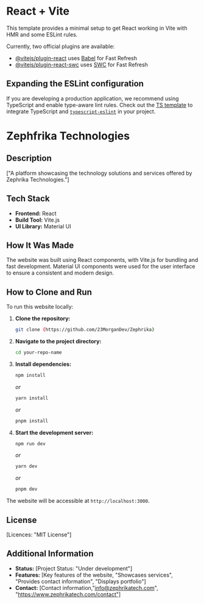 # React + Vite

This template provides a minimal setup to get React working in Vite with HMR and some ESLint rules.

Currently, two official plugins are available:

- [@vitejs/plugin-react](https://github.com/vitejs/vite-plugin-react/blob/main/packages/plugin-react/README.md) uses [Babel](https://babeljs.io/) for Fast Refresh
- [@vitejs/plugin-react-swc](https://github.com/vitejs/vite-plugin-react-swc) uses [SWC](https://swc.rs/) for Fast Refresh

## Expanding the ESLint configuration

If you are developing a production application, we recommend using TypeScript and enable type-aware lint rules. Check out the [TS template](https://github.com/vitejs/vite/tree/main/packages/create-vite/template-react-ts) to integrate TypeScript and [`typescript-eslint`](https://typescript-eslint.io) in your project.

# Zephfrika Technologies

## Description

["A platform showcasing the technology solutions and services offered by Zephrika Technologies."]

## Tech Stack

* **Frontend:** React
* **Build Tool:** Vite.js
* **UI Library:** Material UI

## How It Was Made

The website was built using React components, with Vite.js for bundling and fast development. Material UI components were used for the user interface to ensure a consistent and modern design.

## How to Clone and Run

To run this website locally:

1.  **Clone the repository:**

    ```bash
    git clone (https://github.com/23MorganDev/Zephrika)
    ```

2.  **Navigate to the project directory:**

    ```bash
    cd your-repo-name
    ```

3.  **Install dependencies:**

    ```bash
    npm install
    ```

    *or*

    ```bash
    yarn install
    ```

    *or*

    ```bash
    pnpm install
    ```

4.  **Start the development server:**

    ```bash
    npm run dev
    ```

    *or*

    ```bash
    yarn dev
    ```

    *or*

    ```bash
    pnpm dev
    ```

The website will be accessible at `http://localhost:3000`.

## License

[Licences: "MIT License"]

## Additional Information

* **Status:** [Project Status: "Under development"]
* **Features:** [Key features of the website, "Showcases services", "Provides contact information", "Displays portfolio"]
* **Contact:** [Contact information,"info@zephrikatech.com", "https://www.zephrikatech.com/contact"]
